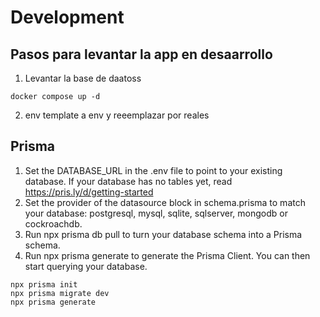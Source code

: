 # Development

## Pasos para levantar la app en desaarrollo

1. Levantar la base de daatoss
```
docker compose up -d
```
2. env template a env y reeemplazar por reales
## Prisma 

1. Set the DATABASE_URL in the .env file to point to your existing database. If your database has no tables yet, read https://pris.ly/d/getting-started   
2. Set the provider of the datasource block in schema.prisma to match your database: postgresql, mysql, sqlite, sqlserver, mongodb or cockroachdb.        
3. Run npx prisma db pull to turn your database schema into a Prisma schema.
4. Run npx prisma generate to generate the Prisma Client. You can then start querying your database.

```
npx prisma init
npx prisma migrate dev
npx prisma generate
```